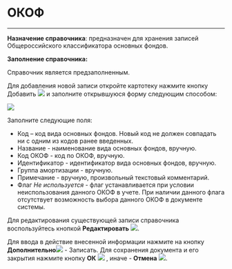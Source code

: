 ﻿# ОКОФ
_ _ _ _ _

**Назначение справочника**:  предназначен для хранения записей Общероссийского классификатора основных фондов.

**Заполнение справочника:**

Справочник является предзаполненным.

Для добавления новой записи откройте картотеку нажмите кнопку Добавить  <img src="topic:Biz.НСИ.AddFiles.Btn_Add.png"> и заполните открывшуюся форму следующим способом:

![](topic:.НСИ.AddFiles.Screenshot_2831.jpg)

Заполните следующие поля:

* Код – код вида основных фондов. Новый код не должен совпадать ни с одним из кодов ранее введенных.
* Название - наименование вида основных фондов, вручную.
* Код ОКОФ - код по ОКОФ, вручную.
* Идентификатор - идентификатор вида основных фондов, вручную.
* Группа амортизации - вручную.
* Примечание - вручную, произвольный текстовый комментарий.
* Флаг *Не используется* - флаг устанавливается при условии неиспользования данного ОКОФ в учете.
При наличии данного флага отсутствует возможность выбора данного ОКОФ в документе системы.


Для редактирования существующей записи справочника воспользуйтесь кнопкой **Редактировать**  ![](topic:Com.AddFiles.Buttons.Btn_Edit.png).

Для ввода в действие внесенной информации нажмите на кнопку **Дополнительно**![](topic:Com.AddFiles.Buttons.Btn_OK.png) - Записать.
Для сохранения документа и его закрытия нажмите кнопку **ОК**  ![](topic:Com.AddFiles.Buttons.Btn_Post.png) , иначе  -  **Отмена** ![](topic:Com.AddFiles.Buttons.Btn_CloseCancel.png).



